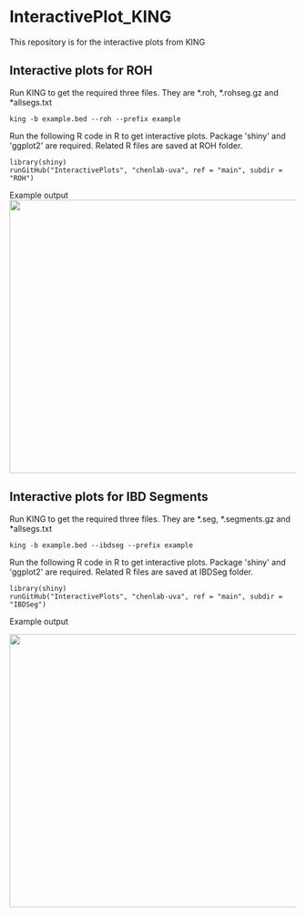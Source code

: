 # InteractivePlot_KING
This repository is for the interactive plots from KING



## Interactive plots for ROH

Run KING to get the required three files. They are *.roh, *.rohseg.gz and *allsegs.txt

```{bash}
king -b example.bed --roh --prefix example
```

Run the following R code in R to get interactive plots. Package 'shiny' and 'ggplot2' are required. Related R files are saved at ROH folder. <br/> 

```{bash}
library(shiny)
runGitHub("InteractivePlots", "chenlab-uva", ref = "main", subdir = "ROH")
```
Example output
<img src="https://github.com/chenlab-uva/InteractivePlots/blob/main/ROH/roh_example.png" width="854" height="480">


## Interactive plots for IBD Segments


Run KING to get the required three files. They are *.seg, *.segments.gz and *allsegs.txt

```{bash}
king -b example.bed --ibdseg --prefix example
```

Run the following R code in R to get interactive plots. Package 'shiny' and 'ggplot2' are required. Related R files are saved at IBDSeg folder. <br/> 

```{bash}
library(shiny)
runGitHub("InteractivePlots", "chenlab-uva", ref = "main", subdir = "IBDSeg")
```
Example output

<img src="https://github.com/chenlab-uva/InteractivePlots/blob/main/IBDSeg/IBDSeg.png" width="854" height="480">

